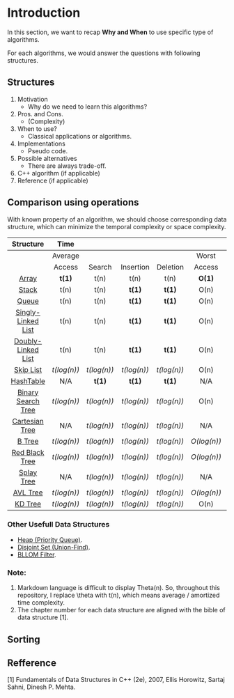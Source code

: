 # Introduction

In this section, we want to recap **Why and When** to use specific type of algorithms.

For each algorithms, we would answer the questions with following structures.

## Structures
1. Motivation 
    - Why do we need to learn this algorithms?
2. Pros. and Cons. 
    - (Complexity)
3. When to use?     
    - Classical applications or algorithms.
4. Implementations 
    - Pseudo code.
5. Possible alternatives
    - There are always trade-off.
6. C++ algorithm (if applicable)
7. Reference (if applicable)

## Comparison using operations
With known property of an algorithm, we should choose corresponding data structure, which can minimize the temporal complexity or space complexity. 

Structure |**Time**| | | | | | | |**Space**
:-----:|:-----:|:-----:|:-----:|:-----:|:-----:|:-----:|:-----:|:-----:|:-----:
 ||Average| | | |Worst| | | |Worst
 ||Access|Search|Insertion|Deletion|Access|Search|Insertion|Deletion|-
[Array](../1_DataStructure/ch2_Array/Array.md)|**t(1)**|t(n)|t(n)|t(n)|**O(1)**|O(n)|O(n)|O(n)|O(n)
[Stack](../1_DataStructure/ch3_StackAndQueue/3_2_Stack.md)|t(n)|t(n)|**t(1)**|**t(1)**|O(n)|O(n)|**O(1)**|**O(1)**|O(n)
[Queue](../1_DataStructure/ch3_StackAndQueue/3_3_Queue.md)|t(n)|t(n)|**t(1)**|**t(1)**|O(n)|O(n)|**O(1)**|**O(1)**|O(n)
[Singly-Linked List](../1_DataStructure/ch4_LinkedList/4_1_SinglyLinkedList.md)|t(n)|t(n)|**t(1)**|**t(1)**|O(n)|O(n)|**O(1)**|**O(1)**|O(n)
[Doubly-Linked List](../1_DataStructure/ch4_LinkedList/4_10_DoublyLinkedList.md)|t(n)|t(n)|**t(1)**|**t(1)**|O(n)|O(n)|**O(1)**|**O(1)**|O(n)
[Skip List](../1_DataStructure/Others/SkipList.md)|*t(log(n))*|*t(log(n))*|*t(log(n))*|*t(log(n))*|O(n)|O(n)|O(n)|O(n)|*O(log(n))*
[HashTable](../1_DataStructure/ch8_Hash/8_2_Hashtable.md)|N/A|**t(1)**|**t(1)**|**t(1)**|N/A|O(n)|O(n)|O(n)|O(n)
[Binary Search Tree](../1_DataStructure/ch5_Tree/5_7_BST.md)|*t(log(n))*|*t(log(n))*|*t(log(n))*|*t(log(n))*|O(n)|O(n)|O(n)|O(n)|O(n)
[Cartesian Tree](../1_DataStructureOthers/CartesianTree.md)|N/A|*t(log(n))*|*t(log(n))*|*t(log(n))*|N/A|O(n)|O(n)|O(n)|O(n)
[B Tree](../1_DataStructure/ch11_MultipathSearchTree/11_2_B_Tree.md)|*t(log(n))*|*t(log(n))*|*t(log(n))*|*t(log(n))*|*O(log(n))*|*O(log(n))*|*O(log(n))*|*O(log(n))*|O(n)
[Red Black Tree](../1_DataStructure/ch10_HigPerformancyBinarySearchTree/10_3_RedBlackTree.md)|*t(log(n))*|*t(log(n))*|*t(log(n))*|*t(log(n))*|*O(log(n))*|*O(log(n))*|*O(log(n))*|*O(log(n))*|O(n)
[Splay Tree](../1_DataStructure/ch10_HigPerformancyBinarySearchTree/10_4_SplayTree.md)|N/A|*t(log(n))*|*t(log(n))*|*t(log(n))*|N/A|*O(log(n))*|*O(log(n))*|*O(log(n))*|O(n)
[AVL Tree](../1_DataStructure/ch10_HigPerformancyBinarySearchTree/10_2_AVL_Tree.md)|*t(log(n))*|*t(log(n))*|*t(log(n))*|*t(log(n))*|*O(log(n))*|*O(log(n))*|*O(log(n))*|*O(log(n))*|O(n)
[KD Tree](../1_DataStructure/Others/KD_Tree.md)|*t(log(n))*|*t(log(n))*|*t(log(n))*|*t(log(n))*|O(n)|O(n)|O(n)|O(n)|O(n)

### Other Usefull Data Structures
- [Heap (Priority Queue)](../1_DataStructure/ch9_PriorityQueue/9_1_PriorityQueue.md).
- [Disjoint Set (Union-Find)](../1_DataStructure/Others/DisjointSet.md).
- [BLLOM Filter](../1_DataStructure/ch8_Hash/8_4_BLOOM_Filter.md).

### Note: 
1. Markdown language is difficult to display Theta(n). So, throughout this repository, I replace \theta with t(n), which means average / amortized time complexity.
2. The chapter number for each data structure are aligned with the bible of data structure [1].

## Sorting


## Refference
[1] Fundamentals of Data Structures in C++ (2e), 2007, Ellis Horowitz, Sartaj Sahni, Dinesh P. Mehta.
